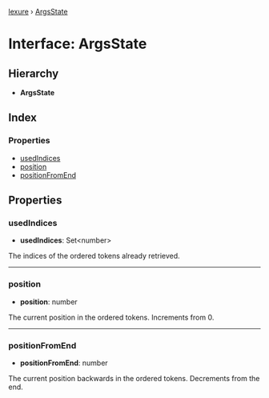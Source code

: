 [lexure](../README.md) › [ArgsState](argsstate.md)

# Interface: ArgsState

## Hierarchy

* **ArgsState**

## Index

### Properties

* [usedIndices](argsstate.md#usedindices)
* [position](argsstate.md#position)
* [positionFromEnd](argsstate.md#positionfromend)

## Properties

###  usedIndices

* **usedIndices**: Set\<number\>

The indices of the ordered tokens already retrieved.

___

###  position

* **position**: number

The current position in the ordered tokens.
Increments from 0.

___

###  positionFromEnd

* **positionFromEnd**: number

The current position backwards in the ordered tokens.
Decrements from the end.
